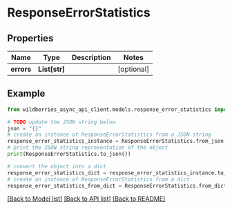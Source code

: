 # ResponseErrorStatistics


## Properties

Name | Type | Description | Notes
------------ | ------------- | ------------- | -------------
**errors** | **List[str]** |  | [optional] 

## Example

```python
from wildberries_async_api_client.models.response_error_statistics import ResponseErrorStatistics

# TODO update the JSON string below
json = "{}"
# create an instance of ResponseErrorStatistics from a JSON string
response_error_statistics_instance = ResponseErrorStatistics.from_json(json)
# print the JSON string representation of the object
print(ResponseErrorStatistics.to_json())

# convert the object into a dict
response_error_statistics_dict = response_error_statistics_instance.to_dict()
# create an instance of ResponseErrorStatistics from a dict
response_error_statistics_from_dict = ResponseErrorStatistics.from_dict(response_error_statistics_dict)
```
[[Back to Model list]](../README.md#documentation-for-models) [[Back to API list]](../README.md#documentation-for-api-endpoints) [[Back to README]](../README.md)


